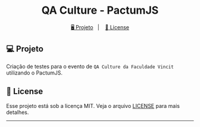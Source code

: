<h1 align="center">
  QA Culture - PactumJS
</h1>

<p align="center">
  <a href="#-projeto">🖥️ Projeto</a>&nbsp;&nbsp;&nbsp;|&nbsp;&nbsp;&nbsp;
  <a href="#-license">📝 License</a>
</p>

## 💻 Projeto

Criação de testes para o evento de `QA Culture da Faculdade Vincit` utilizando o PactumJS.

## 📝 License

Esse projeto está sob a licença MIT. Veja o arquivo [LICENSE](LICENSE) para mais detalhes.

---
